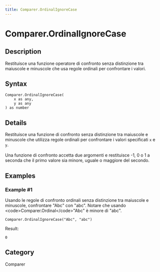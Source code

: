 ```yaml
---
title: Comparer.OrdinalIgnoreCase
---
```


# Comparer.OrdinalIgnoreCase


## Description

Restituisce una funzione operatore di confronto senza distinzione tra maiuscole e minuscole che usa regole ordinali per confrontare i valori.


## Syntax

```powerquery
Comparer.OrdinalIgnoreCase(
    x as any,
    y as any
) as number
```


## Details

Restituisce una funzione di confronto senza distinzione tra maiuscole e minuscole che utilizza regole ordinali per confrontare i valori specificati <code>x</code> e <code>y</code>.<br />        <br />        Una funzione di confronto accetta due argomenti e restituisce -1, 0 o 1 a seconda che il primo valore sia minore, uguale o maggiore del secondo.    


## Examples

### Example #1 
Usando le regole di confronto ordinali senza distinzione tra maiuscole e minuscole, confrontare &#34;Abc&#34; con &#34;abc&#34;. Notare che usando &lt;code&gt;Comparer.Ordinal&lt;/code&gt;&#34;Abc&#34; è minore di &#34;abc&#34;. 
```powerquery
Comparer.OrdinalIgnoreCase("Abc", "abc")
```

Result: 
```powerquery
0
```




## Category
Comparer
